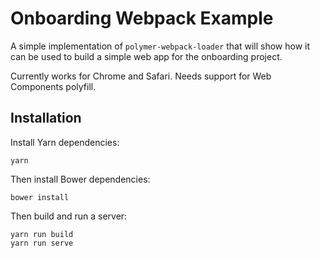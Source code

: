 Onboarding Webpack Example
==========================

A simple implementation of `polymer-webpack-loader` that will show how it can be used to build a simple web app for the onboarding project.

Currently works for Chrome and Safari. Needs support for Web Components polyfill. 

Installation
------------
Install Yarn dependencies:
```
yarn
```
Then install Bower dependencies:
```
bower install
```
Then build and run a server:
```
yarn run build
yarn run serve
```

